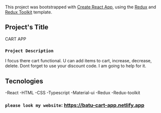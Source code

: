 This project was bootstrapped with [Create React App](https://github.com/facebook/create-react-app), using the [Redux](https://redux.js.org/) and [Redux Toolkit](https://redux-toolkit.js.org/) template.

## Project's Title
CART APP

### `Project Description`
I focus there cart functional. U can add items to cart, increase, decrease, delete. Dont forget to use your discount code. I am going to help for it.

## Tecnologies
-React
-HTML
-CSS
-Typescript
-Material-ui
-Redux
-Redux-toolkit

### `please look my website`: https://batu-cart-app.netlify.app

